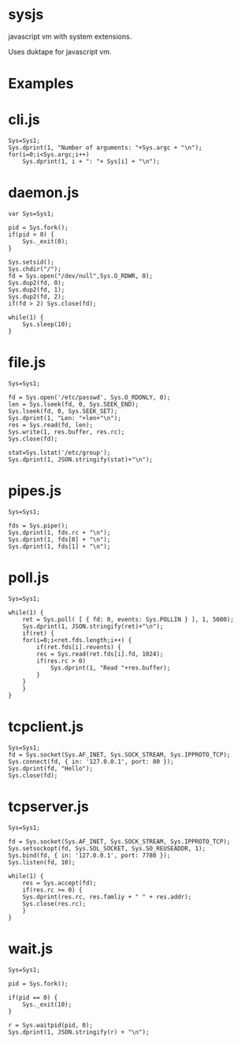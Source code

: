 sysjs
=====

javascript vm with system extensions.

Uses duktape for javascript vm.

Examples
========

cli.js
=========

```
Sys=Sys1;
Sys.dprint(1, "Number of arguments: "+Sys.argc + "\n");
for(i=0;i<Sys.argc;i++)
    Sys.dprint(1, i + ": "+ Sys[i] + "\n");
```

daemon.js
=========

```
var Sys=Sys1;

pid = Sys.fork();
if(pid > 0) {
    Sys._exit(0);
}

Sys.setsid();
Sys.chdir("/");
fd = Sys.open("/dev/null",Sys.O_RDWR, 0);
Sys.dup2(fd, 0);
Sys.dup2(fd, 1);
Sys.dup2(fd, 2);
if(fd > 2) Sys.close(fd);

while(1) {
    Sys.sleep(10);
}
```

file.js
=========

```
Sys=Sys1;

fd = Sys.open('/etc/passwd', Sys.O_RDONLY, 0);
len = Sys.lseek(fd, 0, Sys.SEEK_END);
Sys.lseek(fd, 0, Sys.SEEK_SET);
Sys.dprint(1, "Len: "+len+"\n");
res = Sys.read(fd, len);
Sys.write(1, res.buffer, res.rc);
Sys.close(fd);

stat=Sys.lstat('/etc/group');
Sys.dprint(1, JSON.stringify(stat)+"\n");
```

pipes.js
=========

```
Sys=Sys1;

fds = Sys.pipe();
Sys.dprint(1, fds.rc + "\n");
Sys.dprint(1, fds[0] + "\n");
Sys.dprint(1, fds[1] + "\n"); 
```

poll.js
=========

```
Sys=Sys1;

while(1) {
    ret = Sys.poll( [ { fd: 0, events: Sys.POLLIN } ], 1, 5000);
    Sys.dprint(1, JSON.stringify(ret)+"\n");
    if(ret) {
	for(i=0;i<ret.fds.length;i++) {
	    if(ret.fds[i].revents) {
		res = Sys.read(ret.fds[i].fd, 1024);
		if(res.rc > 0)
		    Sys.dprint(1, "Read "+res.buffer);
	    }
	}
    }
}
```

tcpclient.js
=========

```
Sys=Sys1;
fd = Sys.socket(Sys.AF_INET, Sys.SOCK_STREAM, Sys.IPPROTO_TCP);
Sys.connect(fd, { in: '127.0.0.1', port: 80 });
Sys.dprint(fd, "Hello");
Sys.close(fd);

```

tcpserver.js
=========

```
Sys=Sys1;

fd = Sys.socket(Sys.AF_INET, Sys.SOCK_STREAM, Sys.IPPROTO_TCP);
Sys.setsockopt(fd, Sys.SOL_SOCKET, Sys.SO_REUSEADDR, 1);
Sys.bind(fd, { in: '127.0.0.1', port: 7780 });
Sys.listen(fd, 10);

while(1) {
    res = Sys.accept(fd);
    if(res.rc >= 0) {
	Sys.dprint(res.rc, res.famliy + " " + res.addr);
	Sys.close(res.rc);
    }
}
```

wait.js
=========

```
Sys=Sys1;

pid = Sys.fork();

if(pid == 0) {
    Sys._exit(10);
}

r = Sys.waitpid(pid, 0);
Sys.dprint(1, JSON.stringify(r) + "\n");
```

